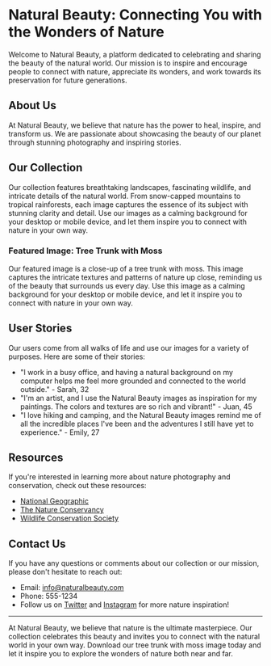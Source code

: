 <!--font:Dancing Script-->

# Natural Beauty: Connecting You with the Wonders of Nature

Welcome to Natural Beauty, a platform dedicated to celebrating and sharing the beauty of the natural world. Our mission is to inspire and encourage people to connect with nature, appreciate its wonders, and work towards its preservation for future generations.

## About Us
At Natural Beauty, we believe that nature has the power to heal, inspire, and transform us. We are passionate about showcasing the beauty of our planet through stunning photography and inspiring stories.

## Our Collection
Our collection features breathtaking landscapes, fascinating wildlife, and intricate details of the natural world. From snow-capped mountains to tropical rainforests, each image captures the essence of its subject with stunning clarity and detail. Use our images as a calming background for your desktop or mobile device, and let them inspire you to connect with nature in your own way.

### Featured Image: Tree Trunk with Moss
Our featured image is a close-up of a tree trunk with moss. This image captures the intricate textures and patterns of nature up close, reminding us of the beauty that surrounds us every day. Use this image as a calming background for your desktop or mobile device, and let it inspire you to connect with nature in your own way.

## User Stories
Our users come from all walks of life and use our images for a variety of purposes. Here are some of their stories:

- "I work in a busy office, and having a natural background on my computer helps me feel more grounded and connected to the world outside." - Sarah, 32
- "I'm an artist, and I use the Natural Beauty images as inspiration for my paintings. The colors and textures are so rich and vibrant!" - Juan, 45
- "I love hiking and camping, and the Natural Beauty images remind me of all the incredible places I've been and the adventures I still have yet to experience." - Emily, 27

## Resources
If you're interested in learning more about nature photography and conservation, check out these resources:

- [National Geographic](#)
- [The Nature Conservancy](#)
- [Wildlife Conservation Society](#)

## Contact Us
If you have any questions or comments about our collection or our mission, please don't hesitate to reach out:

- Email: info@naturalbeauty.com
- Phone: 555-1234
- Follow us on [Twitter](#) and [Instagram](#) for more nature inspiration! 

---

At Natural Beauty, we believe that nature is the ultimate masterpiece. Our collection celebrates this beauty and invites you to connect with the natural world in your own way. Download our tree trunk with moss image today and let it inspire you to explore the wonders of nature both near and far.

<!--

Write me content for website with wallpaper which alt text is:

"A close-up of a tree trunk with moss"

The name/title of the page should not be 1:1 copy of the alt text but rather a real content of the website which is using this wallpaper.

- Use markdown format 
- Start with heading
- Heading should be short and concise
- The content should look like a real website 
- The website should not be about the wallpaper, wallpaper is just a related background
- Heading should be contain work "wallpaper" or "background"
- Include real sections like references, contact, user stories, etc. use things relevant to the page purpose.
- Feel free to use structure like headings, bullets, numbering, blockquotes, paragraphs, horizontal lines, etc.
- You can use formatting like bold or _italic_
- You can include UTF-8 emojis
- Links should be only #hash anchors (and you can refer to the document itself)
- Do not include images


---


# Natural Beauty Wallpaper

Welcome to Natural Beauty, where we celebrate the wonders of nature through stunning photography and inspiring stories. Our wallpaper collection features breathtaking landscapes, fascinating wildlife, and intricate details of the natural world. 

## About Us
At Natural Beauty, we believe in the power of nature to heal, inspire, and transform us. Our mission is to share this beauty with the world and encourage others to protect and preserve our planet for future generations. 

## Our Wallpaper Collection
Our wallpaper collection includes a wide range of images that showcase the diversity and majesty of nature. From snow-capped mountains to tropical rainforests, each image captures the essence of its subject with stunning clarity and detail. 

### Featured Wallpaper: Tree Trunk with Moss
Our featured wallpaper is a close-up of a tree trunk with moss. This image captures the intricate textures and patterns of nature up close, reminding us of the beauty that surrounds us every day. Use this wallpaper as a calming background for your desktop or mobile device, and let it inspire you to connect with nature in your own way. 

## User Stories
Our users come from all walks of life and use our wallpapers for a variety of purposes. Here are some of their stories:

- "I work in a busy office, and having a natural background on my computer helps me feel more grounded and connected to the world outside." - Sarah, 32
- "I'm an artist, and I use the Natural Beauty wallpapers as inspiration for my paintings. The colors and textures are so rich and vibrant!" - Juan, 45
- "I love hiking and camping, and the Natural Beauty wallpapers remind me of all the incredible places I've been and the adventures I still have yet to experience." - Emily, 27

## References
If you're interested in learning more about nature photography and conservation, check out these resources:

- [National Geographic](#)
- [The Nature Conservancy](#)
- [Wildlife Conservation Society](#)

## Contact Us
If you have any questions or comments about our wallpaper collection or our mission, please don't hesitate to reach out:

- Email: info@naturalbeauty.com
- Phone: 555-1234
- Follow us on [Twitter](#) and [Instagram](#) for more nature inspiration! 

---

At Natural Beauty, we believe that nature is the ultimate work of art. Our wallpaper collection celebrates this beauty and invites you to connect with the natural world in your own way. Download our tree trunk with moss wallpaper today and let it inspire you to explore the wonders of nature both near and far.


---


Heading should not include word "wallpaper". The website should not be about the wallpaper itself, wallpaper is just a related background, rewrite whole content.


---


# Natural Beauty: Connecting You with the Wonders of Nature

Welcome to Natural Beauty, a platform dedicated to celebrating and sharing the beauty of the natural world. Our mission is to inspire and encourage people to connect with nature, appreciate its wonders, and work towards its preservation for future generations.

## About Us
At Natural Beauty, we believe that nature has the power to heal, inspire, and transform us. We are passionate about showcasing the beauty of our planet through stunning photography and inspiring stories.

## Our Collection
Our collection features breathtaking landscapes, fascinating wildlife, and intricate details of the natural world. From snow-capped mountains to tropical rainforests, each image captures the essence of its subject with stunning clarity and detail. Use our images as a calming background for your desktop or mobile device, and let them inspire you to connect with nature in your own way.

### Featured Image: Tree Trunk with Moss
Our featured image is a close-up of a tree trunk with moss. This image captures the intricate textures and patterns of nature up close, reminding us of the beauty that surrounds us every day. Use this image as a calming background for your desktop or mobile device, and let it inspire you to connect with nature in your own way.

## User Stories
Our users come from all walks of life and use our images for a variety of purposes. Here are some of their stories:

- "I work in a busy office, and having a natural background on my computer helps me feel more grounded and connected to the world outside." - Sarah, 32
- "I'm an artist, and I use the Natural Beauty images as inspiration for my paintings. The colors and textures are so rich and vibrant!" - Juan, 45
- "I love hiking and camping, and the Natural Beauty images remind me of all the incredible places I've been and the adventures I still have yet to experience." - Emily, 27

## Resources
If you're interested in learning more about nature photography and conservation, check out these resources:

- [National Geographic](#)
- [The Nature Conservancy](#)
- [Wildlife Conservation Society](#)

## Contact Us
If you have any questions or comments about our collection or our mission, please don't hesitate to reach out:

- Email: info@naturalbeauty.com
- Phone: 555-1234
- Follow us on [Twitter](#) and [Instagram](#) for more nature inspiration! 

---

At Natural Beauty, we believe that nature is the ultimate masterpiece. Our collection celebrates this beauty and invites you to connect with the natural world in your own way. Download our tree trunk with moss image today and let it inspire you to explore the wonders of nature both near and far.

-->
